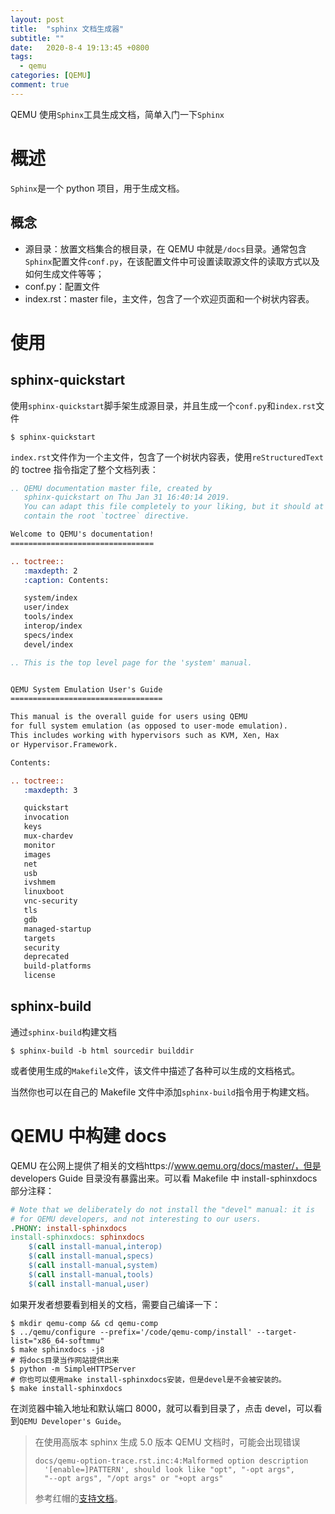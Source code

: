```yaml
---
layout: post
title:  "sphinx 文档生成器"
subtitle: ""
date:   2020-8-4 19:13:45 +0800
tags:
  - qemu
categories: [QEMU]
comment: true
---
```


QEMU 使用`Sphinx`工具生成文档，简单入门一下`Sphinx`

<!-- more -->

# 概述

`Sphinx`是一个 python 项目，用于生成文档。

## 概念

- 源目录：放置文档集合的根目录，在 QEMU 中就是`/docs`目录。通常包含`Sphinx`配置文件`conf.py`，在该配置文件中可设置读取源文件的读取方式以及如何生成文件等等；
- conf.py：配置文件
- index.rst：master file，主文件，包含了一个欢迎页面和一个树状内容表。

# 使用

## sphinx-quickstart

使用`sphinx-quickstart`脚手架生成源目录，并且生成一个`conf.py`和`index.rst`文件

```shell
$ sphinx-quickstart
```

`index.rst`文件作为一个主文件，包含了一个树状内容表，使用`reStructuredText`的 toctree 指令指定了整个文档列表：

```rst
.. QEMU documentation master file, created by
   sphinx-quickstart on Thu Jan 31 16:40:14 2019.
   You can adapt this file completely to your liking, but it should at least
   contain the root `toctree` directive.

Welcome to QEMU's documentation!
================================

.. toctree::
   :maxdepth: 2
   :caption: Contents:

   system/index
   user/index
   tools/index
   interop/index
   specs/index
   devel/index
```

```rst
.. This is the top level page for the 'system' manual.


QEMU System Emulation User's Guide
==================================

This manual is the overall guide for users using QEMU
for full system emulation (as opposed to user-mode emulation).
This includes working with hypervisors such as KVM, Xen, Hax
or Hypervisor.Framework.

Contents:

.. toctree::
   :maxdepth: 3

   quickstart
   invocation
   keys
   mux-chardev
   monitor
   images
   net
   usb
   ivshmem
   linuxboot
   vnc-security
   tls
   gdb
   managed-startup
   targets
   security
   deprecated
   build-platforms
   license
```

## sphinx-build

通过`sphinx-build`构建文档

```shell
$ sphinx-build -b html sourcedir builddir
```

或者使用生成的`Makefile`文件，该文件中描述了各种可以生成的文档格式。

当然你也可以在自己的 Makefile 文件中添加`sphinx-build`指令用于构建文档。

# QEMU 中构建 docs

QEMU 在公网上提供了相关的文档https://www.qemu.org/docs/master/，但是 developers Guide 目录没有暴露出来。可以看 Makefile 中 install-sphinxdocs 部分注释：

```makefile
# Note that we deliberately do not install the "devel" manual: it is
# for QEMU developers, and not interesting to our users.
.PHONY: install-sphinxdocs
install-sphinxdocs: sphinxdocs
	$(call install-manual,interop)
	$(call install-manual,specs)
	$(call install-manual,system)
	$(call install-manual,tools)
	$(call install-manual,user)
```

如果开发者想要看到相关的文档，需要自己编译一下：

```shell
$ mkdir qemu-comp && cd qemu-comp
$ ../qemu/configure --prefix='/code/qemu-comp/install' --target-list="x86_64-softmmu"
$ make sphinxdocs -j8
# 将docs目录当作网站提供出来
$ python -m SimpleHTTPServer
# 你也可以使用make install-sphinxdocs安装，但是devel是不会被安装的。
$ make install-sphinxdocs
```

在浏览器中输入地址和默认端口 8000，就可以看到目录了，点击 devel，可以看到`QEMU Developer's Guide`。

> 在使用高版本 sphinx 生成 5.0 版本 QEMU 文档时，可能会出现错误
>
> ```shell
> docs/qemu-option-trace.rst.inc:4:Malformed option description
>   '[enable=]PATTERN', should look like "opt", "-opt args",
>   "--opt args", "/opt args" or "+opt args"
> ```
>
> 参考红帽的[支持文档](https://patchew.org/QEMU/20200714162659.1017432-1-berrange@redhat.com/)。